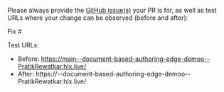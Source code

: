 Please always provide the [GitHub issue(s)](../issues) your PR is for, as well as test URLs where your change can be observed (before and after):

Fix #<gh-issue-id>

Test URLs:
- Before: https://main--document-based-authoring-edge-demoo--PratikRewatkar.hlx.live/
- After: https://<branch>--document-based-authoring-edge-demoo--PratikRewatkar.hlx.live/
